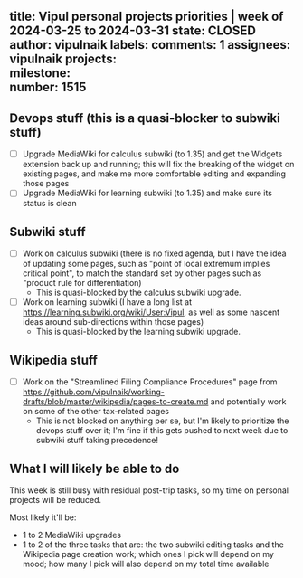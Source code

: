 title:	Vipul personal projects priorities | week of 2024-03-25 to 2024-03-31
state:	CLOSED
author:	vipulnaik
labels:	
comments:	1
assignees:	vipulnaik
projects:	
milestone:	
number:	1515
--
## Devops stuff (this is a quasi-blocker to subwiki stuff)

- [ ] Upgrade MediaWiki for calculus subwiki (to 1.35) and get the Widgets extension back up and running; this will fix the breaking of the widget on existing pages, and make me more comfortable editing and expanding those pages
- [ ] Upgrade MediaWiki for learning subwiki (to 1.35) and make sure its status is clean

## Subwiki stuff

- [ ] Work on calculus subwiki (there is no fixed agenda, but I have the idea of updating some pages, such as "point of local extremum implies critical point", to match the standard set by other pages such as "product rule for differentiation)
  - This is quasi-blocked by the calculus subwiki upgrade.
- [ ] Work on learning subwiki (I have a long list at https://learning.subwiki.org/wiki/User:Vipul, as well as some nascent ideas around sub-directions within those pages)
  - This is quasi-blocked by the learning subwiki upgrade.

## Wikipedia stuff

- [ ] Work on the "Streamlined Filing Compliance Procedures" page from https://github.com/vipulnaik/working-drafts/blob/master/wikipedia/pages-to-create.md and potentially work on some of the other tax-related pages
  - This is not blocked on anything per se, but I'm likely to prioritize the devops stuff over it; I'm fine if this gets pushed to next week due to subwiki stuff taking precedence!

## What I will likely be able to do

This week is still busy with residual post-trip tasks, so my time on personal projects will be reduced.

Most likely it'll be:

* 1 to 2 MediaWiki upgrades
* 1 to 2 of the three tasks that are: the two subwiki editing tasks and the Wikipedia page creation work; which ones I pick will depend on my mood; how many I pick will also depend on my total time available
